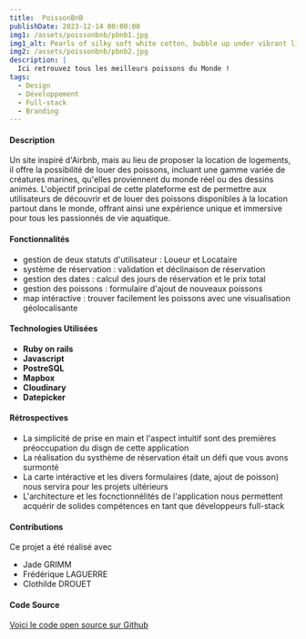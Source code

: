```yaml
---
title:  PoissonBnB
publishDate: 2023-12-14 00:00:00
img1: /assets/poissonbnb/pbnb1.jpg
img1_alt: Pearls of silky soft white cotton, bubble up under vibrant lighting
img2: /assets/poissonbnb/pbnb2.jpg
description: |
  Ici retrouvez tous les meilleurs poissons du Monde !
tags:
  - Design
  - Développement
  - Full-stack
  - Branding
---
```


#### Description

Un site inspiré d'Airbnb, mais au lieu de proposer la location de logements, il offre la possibilité de louer des poissons, incluant une gamme variée de créatures marines, qu'elles proviennent du monde réel ou des dessins animés. L'objectif principal de cette plateforme est de permettre aux utilisateurs de découvrir et de louer des poissons disponibles à la location partout dans le monde, offrant ainsi une expérience unique et immersive pour tous les passionnés de vie aquatique.

#### Fonctionnalités

- gestion de deux statuts d'utilisateur : Loueur et Locataire
- système de réservation : validation et déclinaison de réservation
- gestion des dates : calcul des jours de réservation et le prix total
- gestion des poissons : formulaire d'ajout de nouveaux poissons
- map intéractive : trouver facilement les poissons avec une visualisation géolocalisante



#### Technologies Utilisées

- **Ruby on rails**
- **Javascript**
- **PostreSQL**
- **Mapbox**
- **Cloudinary**
- **Datepicker**

#### Rétrospectives

- La simplicité de prise en main et l'aspect intuitif sont des premières préoccupation du disgn de cette application
- La réalisation du systhème de réservation était un défi que vous avons surmonté
- La carte intéractive et les divers formulaires (date, ajout de poisson) nous servira pour les projets ultérieurs
- L'architecture et les focnctionnélités de l'application nous permettent acquérir de solides compétences en tant que développeurs full-stack

#### Contributions
 Ce projet a été réalisé avec 
- Jade GRIMM
- Frédérique LAGUERRE
- Clothilde DROUET

#### Code Source

<a href="https://github.com/Humanidealife/goldfishes_app" target="_blank">Voici le code open source sur Github</a>
